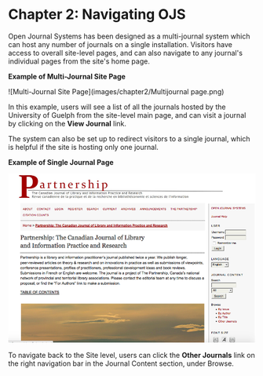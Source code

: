 # Chapter 2: Navigating OJS

Open Journal Systems has been designed as a multi-journal system which can host any number of journals on a single installation. Visitors have access to overall site-level pages, and can also navigate to any journal's individual pages from the site's home page.

**Example of Multi-Journal Site Page**

![Multi-Journal Site Page](images/chapter2/Multijournal page.png)

In this example, users will see a list of all the journals hosted by the University of Guelph from the site-level main page, and can visit a journal by clicking on the **View Journal** link.  

The system can also be set up to redirect visitors to a single journal, which is helpful if the site is hosting only one journal.  



**Example of Single Journal Page**  

![Single Journal Page](single_journal_page.png)


To navigate back to the Site level, users can click the **Other Journals** link on the right navigation bar in the Journal Content section, under Browse.